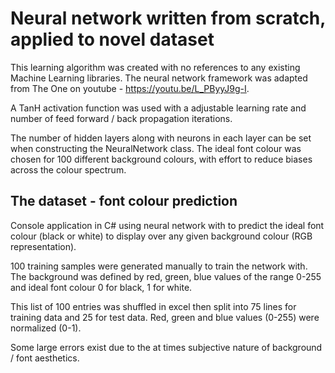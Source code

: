 # Neural network written from scratch, applied to novel dataset
This learning algorithm was created with no references to any existing Machine Learning libraries. The neural network framework
was adapted from The One on youtube - https://youtu.be/L_PByyJ9g-I.

A TanH activation function was used with a adjustable learning rate and number of feed forward / back propagation iterations.

The number of hidden layers along with neurons in each layer can be set when constructing the NeuralNetwork class. 
The ideal font colour was chosen for 100 different background colours, with effort to reduce biases across the colour 
spectrum. 

## The dataset - font colour prediction
Console application in C# using neural network with to predict the ideal font colour (black or white) to display over 
any given background colour (RGB representation).

100 training samples were generated manually to train the network with. The background was defined by red, green, blue values of the range 0-255 and ideal font colour 0 for black, 1 for white.

This list of 100 entries was shuffled in excel then split into 75 lines for training data and 
25 for test data. Red, green and blue values (0-255) were normalized (0-1).

Some large errors exist due to the at times subjective nature of background / font aesthetics.
